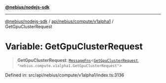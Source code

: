 [**@nebius/nodejs-sdk**](../../../../../README.md)

***

[@nebius/nodejs-sdk](../../../../../README.md) / [api/nebius/compute/v1alpha1](../README.md) / GetGpuClusterRequest

# Variable: GetGpuClusterRequest

> **GetGpuClusterRequest**: [`MessageFns`](../../../../../runtime/protos/core/interfaces/MessageFns.md)\<[`GetGpuClusterRequest`](../interfaces/GetGpuClusterRequest.md), `"nebius.compute.v1alpha1.GetGpuClusterRequest"`\>

Defined in: src/api/nebius/compute/v1alpha1/index.ts:3136

